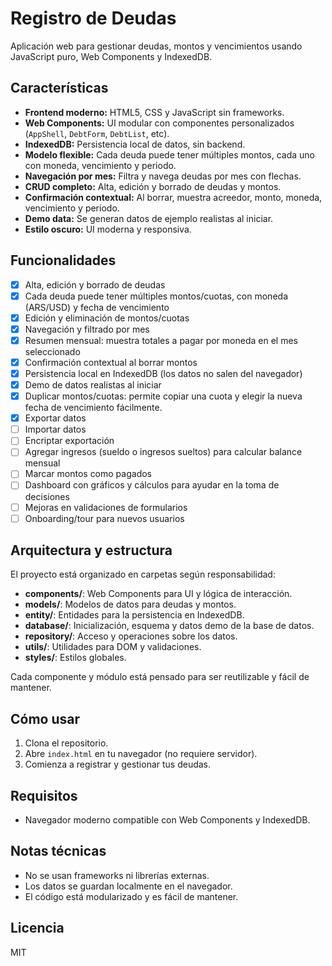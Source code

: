 # Registro de Deudas

Aplicación web para gestionar deudas, montos y vencimientos usando JavaScript puro, Web Components y IndexedDB.

## Características
- **Frontend moderno:** HTML5, CSS y JavaScript sin frameworks.
- **Web Components:** UI modular con componentes personalizados (`AppShell`, `DebtForm`, `DebtList`, etc).
- **IndexedDB:** Persistencia local de datos, sin backend.
- **Modelo flexible:** Cada deuda puede tener múltiples montos, cada uno con moneda, vencimiento y periodo.
- **Navegación por mes:** Filtra y navega deudas por mes con flechas.
- **CRUD completo:** Alta, edición y borrado de deudas y montos.
- **Confirmación contextual:** Al borrar, muestra acreedor, monto, moneda, vencimiento y periodo.
- **Demo data:** Se generan datos de ejemplo realistas al iniciar.
- **Estilo oscuro:** UI moderna y responsiva.

## Funcionalidades

- [x] Alta, edición y borrado de deudas
- [x] Cada deuda puede tener múltiples montos/cuotas, con moneda (ARS/USD) y fecha de vencimiento
- [x] Edición y eliminación de montos/cuotas
- [x] Navegación y filtrado por mes
- [x] Resumen mensual: muestra totales a pagar por moneda en el mes seleccionado
- [x] Confirmación contextual al borrar montos
- [x] Persistencia local en IndexedDB (los datos no salen del navegador)
- [x] Demo de datos realistas al iniciar
- [x] Duplicar montos/cuotas: permite copiar una cuota y elegir la nueva fecha de vencimiento fácilmente.
- [x] Exportar datos
- [ ] Importar datos
- [ ] Encriptar exportación
- [ ] Agregar ingresos (sueldo o ingresos sueltos) para calcular balance mensual
- [ ] Marcar montos como pagados
- [ ] Dashboard con gráficos y cálculos para ayudar en la toma de decisiones
- [ ] Mejoras en validaciones de formularios
- [ ] Onboarding/tour para nuevos usuarios

## Arquitectura y estructura
El proyecto está organizado en carpetas según responsabilidad:
- **components/**: Web Components para UI y lógica de interacción.
- **models/**: Modelos de datos para deudas y montos.
- **entity/**: Entidades para la persistencia en IndexedDB.
- **database/**: Inicialización, esquema y datos demo de la base de datos.
- **repository/**: Acceso y operaciones sobre los datos.
- **utils/**: Utilidades para DOM y validaciones.
- **styles/**: Estilos globales.

Cada componente y módulo está pensado para ser reutilizable y fácil de mantener.

## Cómo usar
1. Clona el repositorio.
2. Abre `index.html` en tu navegador (no requiere servidor).
3. Comienza a registrar y gestionar tus deudas.

## Requisitos
- Navegador moderno compatible con Web Components y IndexedDB.

## Notas técnicas
- No se usan frameworks ni librerías externas.
- Los datos se guardan localmente en el navegador.
- El código está modularizado y es fácil de mantener.

## Licencia
MIT
